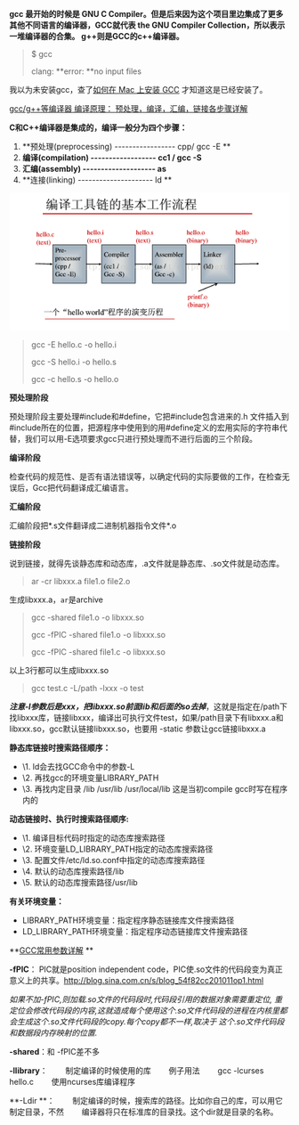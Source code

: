 **gcc 最开始的时候是 GNU C Compiler。但是后来因为这个项目里边集成了更多其他不同语言的编译器，GCC就代表 the GNU Compiler Collection，所以表示一堆编译器的合集。 g++则是GCC的c++编译器。** 

> $ gcc
>
> clang: **error: **no input files

我以为未安装gcc，查了[如何在 Mac 上安装 GCC](https://www.zhihu.com/question/20588567) 才知道这是已经安装了。



[gcc/g++等编译器 编译原理： 预处理，编译，汇编，链接各步骤详解](http://blog.csdn.net/elfprincexu/article/details/45043971) 

**C和C++编译器是集成的，编译一般分为四个步骤：**

1. **预处理(preprocessing)  ----------------- cpp/ gcc -E **
2. **编译(compilation) ------------------ cc1 / gcc -S**
3. **汇编(assembly)  -------------------- as**
4. **连接(linking) --------------------- ld ** 

![](https://github.com/wenguang/startup/blob/master/libco%E7%A0%94%E7%A9%B6/compile-tain.png?raw=true)

> gcc -E hello.c -o hello.i
>
> gcc -S hello.i -o hello.s
>
> gcc -c hello.s -o hello.o

**预处理阶段** 

预处理阶段主要处理#include和#define，它把#include包含进来的.h 文件插入到#include所在的位置，把源程序中使用到的用#define定义的宏用实际的字符串代替，我们可以用-E选项要求gcc只进行预处理而不进行后面的三个阶段。

**编译阶段** 

检查代码的规范性、是否有语法错误等，以确定代码的实际要做的工作，在检查无误后，Gcc把代码翻译成汇编语言。

**汇编阶段** 

汇编阶段把*.s文件翻译成二进制机器指令文件*.o

**链接阶段** 

说到链接，就得先谈静态库和动态库，.a文件就是静态库、.so文件就是动态库。

> ar -cr libxxx.a file1.o file2.o 

生成libxxx.a，`ar`是archive

> gcc -shared file1.o -o libxxx.so
>
> gcc -fPIC -shared file1.o -o libxxx.so
>
> gcc -fPIC -shared file1.c -o libxxx.so

以上3行都可以生成libxxx.so

> gcc test.c -L/path -lxxx -o test 

***注意-l参数后是xxx，把libxxx.so前面lib和后面的so去掉***，这就是指定在/path下找libxxx库，链接libxxx，编译出可执行文件test，如果/path目录下有libxxx.a和libxxx.so，gcc默认链接libxxx.so，也要用 -static 参数让gcc链接libxxx.a

**静态库链接时搜索路径顺序：**

- \1. ld会去找GCC命令中的参数-L
- \2. 再找gcc的环境变量LIBRARY_PATH
- \3. 再找内定目录 /lib /usr/lib /usr/local/lib 这是当初compile gcc时写在程序内的

**动态链接时、执行时搜索路径顺序:**

- \1. 编译目标代码时指定的动态库搜索路径
- \2. 环境变量LD_LIBRARY_PATH指定的动态库搜索路径
- \3. 配置文件/etc/ld.so.conf中指定的动态库搜索路径
- \4. 默认的动态库搜索路径/lib
- \5. 默认的动态库搜索路径/usr/lib

**有关环境变量：**

- LIBRARY_PATH环境变量：指定程序静态链接库文件搜索路径
- LD_LIBRARY_PATH环境变量：指定程序动态链接库文件搜索路径



**[GCC常用参数详解](http://www.cnblogs.com/zhangsir6/articles/2956798.html) ** 

**-fPIC**： PIC就是position independent code，PIC使.so文件的代码段变为真正意义上的共享。http://blog.sina.com.cn/s/blog_54f82cc201011op1.html

​	*如果不加-fPIC,则加载.so文件的代码段时,代码段引用的数据对象需要重定位, 重定位会修改代码段的内容,这就造成每个使用这个.so文件代码段的进程在内核里都会生成这个.so文件代码段的copy.每个copy都不一样,取决于 这个.so文件代码段和数据段内存映射的位置.*

**-shared**：和 -fPIC差不多

**-llibrary**： 
　　制定编译的时候使用的库 
　　例子用法 
　　gcc -lcurses hello.c 
　　使用ncurses库编译程序  

**-Ldir **：
　　制定编译的时候，搜索库的路径。比如你自己的库，可以用它制定目录，不然 
　　编译器将只在标准库的目录找。这个dir就是目录的名称。  